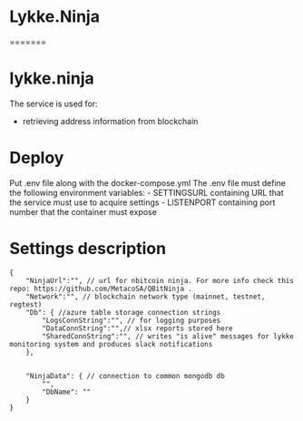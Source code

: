 # Lykke.Ninja
=======
# lykke.ninja
The service is used for:
 * retrieving address information from blockchain
 
# Deploy

Put .env file along with the docker-compose.yml
The .env file must define the following environment variables: - SETTINGSURL containing URL that the service must use to acquire settings - LISTENPORT containing port number that the container must expose

# Settings description


```
{
	"NinjaUrl":"", // url for nbitcoin ninja. For more info check this repo: https://github.com/MetacoSA/QBitNinja .
	"Network":"", // blockchain network type (mainnet, testnet, regtest)
	"Db": { //azure table storage connection strings
		"LogsConnString":"", // for logging purposes
		"DataConnString":"",// xlsx reports stored here
		"SharedConnString":"", // writes "is alive" messages for lykke monitoring system and produces slack notifications
	},
	
	
	"NinjaData": { // connection to common mongodb db
		"", 
		"DbName": "" 	
	}
}

```